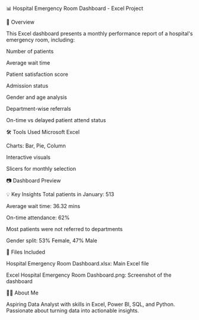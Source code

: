📊 Hospital Emergency Room Dashboard - Excel Project


📌 Overview


This Excel dashboard presents a monthly performance report of a hospital's emergency room, including:

Number of patients

Average wait time

Patient satisfaction score

Admission status

Gender and age analysis

Department-wise referrals

On-time vs delayed patient attend status

🛠️ Tools Used
Microsoft Excel

Charts: Bar, Pie, Column

Interactive visuals

Slicers for monthly selection

📷 Dashboard Preview

💡 Key Insights
Total patients in January: 513

Average wait time: 36.32 mins

On-time attendance: 62%

Most patients were not referred to departments

Gender split: 53% Female, 47% Male

📁 Files Included


Hospital Emergency Room Dashboard.xlsx: Main Excel file

Excel Hospital Emergency Room Dashboard.png: Screenshot of the dashboard



🙋‍♂️ About Me


Aspiring Data Analyst with skills in Excel, Power BI, SQL, and Python. Passionate about turning data into actionable insights.
